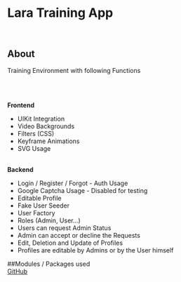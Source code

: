# Lara Training App<br><br>

## About<br>


<p>Training Environment with following Functions</p><br><br>

<b>Frontend</b><br>
* UIKit Integration<br>
* Video Backgrounds<br>
* Filters (CSS)<br>
* Keyframe Animations<br>
* SVG Usage<br><br>

<b>Backend</b><br>
* Login / Register / Forgot - Auth Usage<br>
* Google Captcha Usage - Disabled for testing<br>
* Editable Profile<br>
* Fake User Seeder<br>
* User Factory<br>
* Roles (Admin, User...)<br>
* Users can request Admin Status<br>
* Admin can accept or decline the Requests<br>
* Edit, Deletion and Update of Profiles<br>
* Profiles are editable by Admins or by the User himself<br>

##Modules / Packages used<br>
[GitHub](barryvdh/laravel-debugbar)
